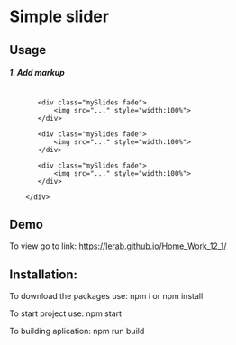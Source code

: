 # Simple slider

## Usage

##### 1. Add markup
```<div id="slideshow-container">

       <div class="mySlides fade">
           <img src="..." style="width:100%">
       </div>

       <div class="mySlides fade">
           <img src="..." style="width:100%">
       </div>

       <div class="mySlides fade">
           <img src="..." style="width:100%">
       </div>

    </div>
```

## Demo

 To view go to link: https://lerab.github.io/Home_Work_12_1/

## Installation:

To download the packages use: npm i or npm install

To start project use: npm start

To building aplication: npm run build
